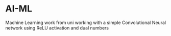 # AI-ML
Machine Learning work from uni working with a simple Convolutional Neural network using ReLU activation and dual numbers
